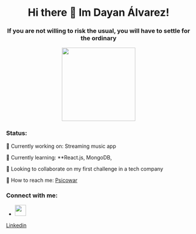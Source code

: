 
<div align="center">
   
   <h1>Hi there 👋 Im Dayan Álvarez!</h1>
   <h3> If you are not willing to risk the usual, you will have to settle for the ordinary</h3>
   <img src="https://media.giphy.com/media/tJDz8mPYyUJZ1Pg9fA/giphy.gif" width="200">
</div>

### Status:

🔭 Currently working on: Streaming music app 

🌱 Currently learning: **React.js, MongoDB, 

👯 Looking to collaborate on my first challenge in a tech company

👀 How to reach me: [Psicowar](vbdam91@gmail.com)
    
 ### Connect with me:
 
- <img src="https://iconos8.es/icon/98960/linkedin" width="30">
[Linkedin](https://www.linkedin.com/in/dayan-%C3%A1lvarez-mart%C3%ADnez-a96640263/)







